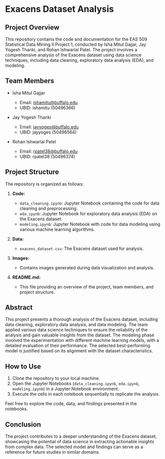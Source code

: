# Exacens Dataset Analysis

## Project Overview
This repository contains the code and documentation for the EAS 509 Statistical Data Mining II Project 1, conducted by Isha Mitul Gajjar, Jay Yogesh Thanki, and Rohan Ishwarlal Patel. The project involves a comprehensive analysis of the Exacens dataset using data science techniques, including data cleaning, exploratory data analysis (EDA), and modeling.

## Team Members
- Isha Mitul Gajjar
  - Email: ishamitu@buffalo.edu
  - UBID: ishamitu (50496366)

- Jay Yogesh Thanki
  - Email: jayyoges@buffalo.edu
  - UBID: jayyoges (50496564)

- Rohan Ishwarlal Patel
  - Email: rpatel38@buffalo.edu
  - UBID: rpatel38 (50496374)

## Project Structure
The repository is organized as follows:

1. **Code:**
   - `data_cleaning.ipynb`: Jupyter Notebook containing the code for data cleaning and preprocessing.
   - `eda.ipynb`: Jupyter Notebook for exploratory data analysis (EDA) on the Exacens dataset.
   - `modeling.ipynb`: Jupyter Notebook with code for data modeling using various machine learning algorithms.

2. **Data:**
   - `exacens_dataset.csv`: The Exacens dataset used for analysis.

3. **Images:**
   - Contains images generated during data visualization and analysis.

4. **README.md:**
   - This file providing an overview of the project, team members, and project structure.

## Abstract
This project presents a thorough analysis of the Exacens dataset, including data cleaning, exploratory data analysis, and data modeling. The team applied various data science techniques to ensure the reliability of the analysis and gain valuable insights from the dataset. The modeling phase involved the experimentation with different machine learning models, with a detailed evaluation of their performance. The selected best-performing model is justified based on its alignment with the dataset characteristics.

## How to Use
1. Clone the repository to your local machine.
2. Open the Jupyter Notebooks (`data_cleaning.ipynb`, `eda.ipynb`, `modeling.ipynb`) in a Jupyter Notebook environment.
3. Execute the cells in each notebook sequentially to replicate the analysis.

Feel free to explore the code, data, and findings presented in the notebooks.

## Conclusion
The project contributes to a deeper understanding of the Exacens dataset, showcasing the potential of data science in extracting actionable insights from complex data. The selected model and findings can serve as a reference for future studies in similar domains.
